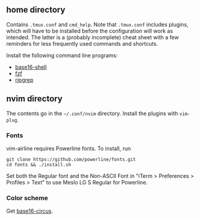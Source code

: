 ## home directory

Contains `.tmux.conf` and `cmd_help`. Note that `.tmux.conf` includes plugins, which will have to be installed before the configuration will work as intended. The latter is a (probably incomplete) cheat sheet with a few reminders for less frequently used commands and shortcuts.

Install the following command line programs:
- [base16-shell](https://github.com/chriskempson/base16-shell)
- [fzf](https://github.com/junegunn/fzf)
- [ripgrep](https://github.com/BurntSushi/ripgrep)

## nvim directory

The contents go in the `~/.conf/nvim` directory. Install the plugins with `vim-plug`.

### Fonts

vim-airline requires Powerline fonts. To install, run
```
git clone https://github.com/powerline/fonts.git
cd fonts && ./install.sh
```
Set both the Regular font and the Non-ASCII Font in "iTerm > Preferences > Profiles > Text" to use Meslo LG S Regular for Powerline.

### Color scheme

Get [base16-circus](https://github.com/stepchowfun/base16-circus-scheme).
